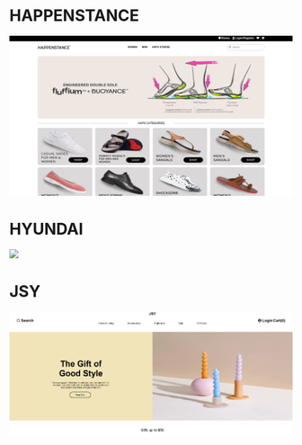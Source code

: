 <h1>HAPPENSTANCE</h1>
<a href="https://ephemeral-nougat-c0d186.netlify.app/"><img src="https://github.com/Kashi5656/KASHI-CSS/blob/4b37ba3387814dec3b5682044239a1e35f1826d7/Happ.png"></a>

<h1>HYUNDAI</h1>
<a href="https://resonant-salamander-84592c.netlify.app/"><img src="hyundai.png"></a>


<h1>JSY</h1>
<a href="https://unrivaled-cactus-411f73.netlify.app/"><img src="https://github.com/Kashi5656/KASHI-CSS/blob/8a769afd957bb06abd4e3530d8aaf77bb46b1146/NAV-1.png"></a>
